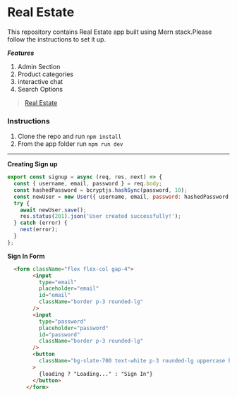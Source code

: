 # Real Estate

This repository contains Real Estate app built  using Mern stack.Please follow the instructions to set it up.

***Features***
1. Admin Section
2. Product categories
3. interactive chat 
4. Search Options

> [Real Estate](https://mern-estate-4kb3.onrender.com/)

### Instructions
1. Clone the repo and run ``npm install``
2. From the app folder run ``npm run dev``
---
**Creating Sign up**
```js
export const signup = async (req, res, next) => {
  const { username, email, password } = req.body;
  const hashedPassword = bcryptjs.hashSync(password, 10);
  const newUser = new User({ username, email, password: hashedPassword });
  try {
    await newUser.save();
    res.status(201).json('User created successfully!');
  } catch (error) {
    next(error);
  }
};

```
**Sign In Form**
```html
  <form className="flex flex-col gap-4">
        <input
          type="email"
          placeholder="email"
          id="email"
          className="border p-3 rounded-lg"
        />
        <input
          type="password"
          placeholder="password"
          id="password"
          className="border p-3 rounded-lg"
        />
        <button
          className="bg-slate-700 text-white p-3 rounded-lg uppercase hover:opacity-95 disable:opacity-80"
        >
          {loading ? "Loading..." : "Sign In"}
        </button>
      </form>
```
